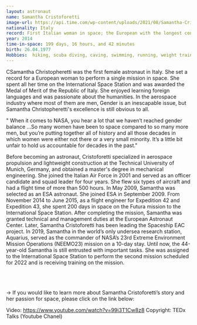 ```yaml
---
layout: astronaut
name: Samantha Cristoforetti
image-url: https://api.time.com/wp-content/uploads/2021/08/Samantha-Cristoforetti.jpg?w=1600&quality=70
nationality: Italy
record: First Italian woman in space; the European with the longest continuous time in space
year: 2014
time-in-space: 199 days, 16 hours, and 42 minutes
birth: 26.04.1977
Hobbies:  hiking, scuba diving, caving, swimming, running, weight training and yoga
---
```


CSamantha Christopheretti was the first female astronaut in Italy. She set a record for a European woman to perform a single mission in space. She spent all her time on the International Space Station and was awarded the Medal of Merit of the Republic of Italy. She enjoyed learning foreign languages and was passionate about the humanities. In the aerospace industry where most of them are men, Gender is an inescapable issue, but Samantha Christopheretti's excellence is still obvious to all.

<div class="quotes">
" When it comes to NASA, you hear a lot that we haven’t reached gender balance ...So many women have been to space compared to so many more men, but you’re putting together all of history and all those decades in which women were either not there or a very small minority. It’s a little bit unfair to hold us accountable for decades in the past."
</div>

Before becoming an astronaut, Cristoforetti specialized in aerospace propulsion and lightweight construction at the Technical University of Munich, Germany, and obtained a master's degree in mechanical engineering. She joined the Italian Air Force in 2001 and served as an officer candidate and squad leader for four years. She flew six types of aircraft and had a flight time of more than 500 hours. In May 2009, Samantha was selected as an ESA astronaut. She joined ESA in September 2009. From November 2014 to June 2015, as a flight engineer for Expedition 42 and Expedition 43, she spent 200 days in space on the Futura mission to the International Space Station. After completing the mission, Samantha was granted technical and management duties at the European Astronaut Center. Later, Samantha Cristoforetti has been leading the Spaceship EAC project. In 2019, Samantha in the world’s only undersea research station, Aquarius, served as the commander of NASA’s 23rd Extreme Environment Mission Operations (NEEMO23) mission on a 10-day stay. Until now, the 44-year-old Samantha is still entrusted with important tasks. She was assigned to the International Space Station to perform the second mission scheduled for 2022 and is receiving training on the mission.

<br>
<br>
<br>
-> If you would like to learn more about Samantha Cristoforetti’s story and her passion for space, please click on the link below:

Video: https://www.youtube.com/watch?v=99i3T1Cw8z8
Copyright:  TEDx Talks  (Youtube Chanel)